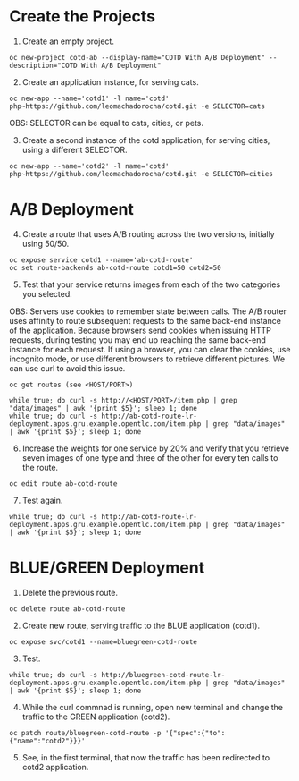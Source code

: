 # Create the Projects # 

1. Create an empty project.
```
oc new-project cotd-ab --display-name="COTD With A/B Deployment" --description="COTD With A/B Deployment"
```

2. Create an application instance, for serving cats.
```
oc new-app --name='cotd1' -l name='cotd' php~https://github.com/leomachadorocha/cotd.git -e SELECTOR=cats
```

OBS: SELECTOR can be equal to cats, cities, or pets.

3. Create a second instance of the cotd application, for serving cities, using a different SELECTOR.
```
oc new-app --name='cotd2' -l name='cotd' php~https://github.com/leomachadorocha/cotd.git -e SELECTOR=cities
```


# A/B Deployment # 

4. Create a route that uses A/B routing across the two versions, initially using 50/50.
```
oc expose service cotd1 --name='ab-cotd-route'
oc set route-backends ab-cotd-route cotd1=50 cotd2=50
```

5. Test that your service returns images from each of the two categories you selected.

OBS: Servers use cookies to remember state between calls. The A/B router uses affinity to route subsequent requests to the same back-end instance of the application. Because browsers send cookies when issuing HTTP requests, during testing you may end up reaching the same back-end instance for each request. If using a browser, you can clear the cookies, use incognito mode, or use different browsers to retrieve different pictures. We can use curl to avoid this issue.
```
oc get routes (see <HOST/PORT>)
```
```
while true; do curl -s http://<HOST/PORT>/item.php | grep "data/images" | awk '{print $5}'; sleep 1; done
while true; do curl -s http://ab-cotd-route-lr-deployment.apps.gru.example.opentlc.com/item.php | grep "data/images" | awk '{print $5}'; sleep 1; done
```

6. Increase the weights for one service by 20% and verify that you retrieve seven images of one type and three of the other for every ten calls to the route. 
```
oc edit route ab-cotd-route
```

7. Test again.
```
while true; do curl -s http://ab-cotd-route-lr-deployment.apps.gru.example.opentlc.com/item.php | grep "data/images" | awk '{print $5}'; sleep 1; done

```


# BLUE/GREEN Deployment #

1. Delete the previous route.
```
oc delete route ab-cotd-route
```

2. Create new route, serving traffic to the BLUE application (cotd1).
```
oc expose svc/cotd1 --name=bluegreen-cotd-route
```

3. Test.
```
while true; do curl -s http://bluegreen-cotd-route-lr-deployment.apps.gru.example.opentlc.com/item.php | grep "data/images" | awk '{print $5}'; sleep 1; done
```

4. While the curl commnad is running, open new terminal and change the traffic to the GREEN application (cotd2).
```
oc patch route/bluegreen-cotd-route -p '{"spec":{"to":{"name":"cotd2"}}}'
```

5. See, in the first terminal, that now the traffic has been redirected to cotd2 application.  


